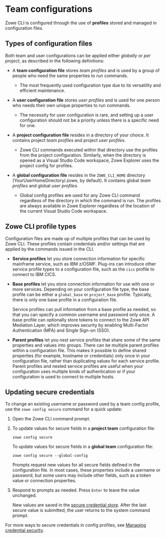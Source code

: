 # Team configurations

Zowe CLI is configured through the use of **profiles** stored and managed in configuration files.

## Types of configuration files

Both team and user configurations can be applied either *globally* or *per project*, as described in the following definitions:

- A **team configuration file** stores *team profiles* and is used by a group of people who need the same properties to run commands.

    - The most frequently used configuration type due to its versatility and efficient maintenance.

- A **user configuration file** stores *user profiles* and is used for one person who needs their own unique properties to run commands.

    - The necessity for user configuration is rare, and setting up a user configuration should not be a priority unless there is a specific need for one.

- A **project configuration file** resides in a directory of your choice. It contains project *team profiles* and project *user profiles*.

    - Zowe CLI commands executed within that directory use the profiles from the project configuration. Similarly, when the directory is opened as a Visual Studio Code workspace, Zowe Explorer uses the project config for profiles.

- A **global configuration file** resides in the `ZOWE_CLI_HOME` directory (YourUserHomeDirectory/.zowe, by default). It contains global *team profiles* and global *user profiles*.

    - Global config profiles are used for any Zowe CLI command regardless of the directory in which the command is run. The profiles are always available in Zowe Explorer regardless of the location of the current Visual Studio Code workspace.

## Zowe CLI profile types

Configuration files are made up of multiple profiles that can be used by Zowe CLI. These profiles contain credentials and/or settings that are applied by the commands issued in the CLI.

- **Service profiles** let you store connection information for specific mainframe service, such as IBM z/OSMF. Plug-ins can introduce other service profile types to a configuration file, such as the `cics` profile to connect to IBM CICS.

- **Base profiles** let you store connection information for use with one or more services. Depending on your configuration file type, the base profile can be either a `global_base` or `project_base` profile. Typically, there is only one base profile in a configuration file.

    Service profiles can pull information from a base profile as needed, so that you can specify a common username and password only once. A base profile can optionally store tokens to connect to the Zowe API Mediation Layer, which improves security by enabling Multi-Factor Authentication (MFA) and Single Sign-on (SSO).

- **Parent profiles** let you nest service profiles that share some of the same properties and values into groups. There can be multiple parent profiles within a configuration file. This makes it possible to define shared properties (for example, hostname or credentials) only once in your configuration file, rather than duplicating values for each service profile. Parent profiles and nested service profiles are useful when your configuration uses multiple kinds of authentication or if your configuration is used to connect to multiple hosts.

## Updating secure credentials

To change an existing username or password used by a team config profile, use the `zowe config secure` command for a quick update:

1. Open the Zowe CLI command prompt.

2. To update values for secure fields in a **project team** configuration file:
    ```
    zowe config secure
    ``` 
    To update values for secure fields in a **global team** configuration file:
    ```
    zowe config secure --global-config
    ```
   Prompts request new values for all secure fields defined in the configuration file. In most cases, these properties include a username or password, but some users may include other fields, such as a token value or connection properties.

3. Respond to prompts as needed. Press `Enter` to leave the value unchanged.

    New values are saved in the [secure credential store](../appendix/zowe-glossary#secure-credential-store). After the last secure value is submitted, the user returns to the system command prompt.

For more ways to secure credentials in config profiles, see [Managing credential security](../user-guide/cli-using-team-managing-credential-security).
